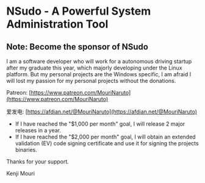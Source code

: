 ﻿---
home: true
heroImage: /img/en-us/Screenshot.png
heroText: NSudo
tagline: A Powerful System Administration Tool
actionText: About →
actionLink: /en-us/About
footer: ©️ Copyright 2014 - 2020 NSudo | Powered By VuePress
---
# NSudo - A Powerful System Administration Tool

## Note: Become the sponsor of NSudo

I am a software developer who will work for a autonomous driving startup after 
my graduate this year, which majorly developing under the Linux platform. But 
my personal projects are the Windows specific, I am afraid I will lost my 
passion for my personal projects without the donations.

Patreon: [https://www.patreon.com/MouriNaruto](https://www.patreon.com/MouriNaruto)

爱发电: [https://afdian.net/@MouriNaruto](https://afdian.net/@MouriNaruto)

- If I have reached the "$1,000 per month" goal, I will release 2 major 
  releases in a year.
- If I have reached the "$2,000 per month" goal, I will obtain an extended 
  validation (EV) code signing certificate and use it for signing the projects
  binaries.

Thanks for your support.

Kenji Mouri

